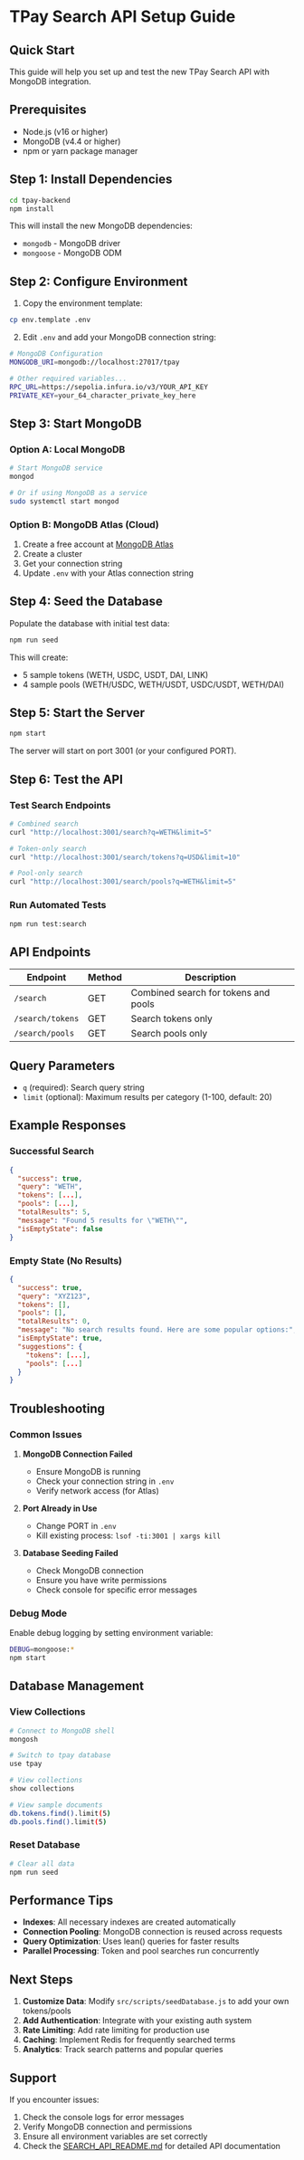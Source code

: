 # TPay Search API Setup Guide

## Quick Start

This guide will help you set up and test the new TPay Search API with MongoDB integration.

## Prerequisites

- Node.js (v16 or higher)
- MongoDB (v4.4 or higher)
- npm or yarn package manager

## Step 1: Install Dependencies

```bash
cd tpay-backend
npm install
```

This will install the new MongoDB dependencies:
- `mongodb` - MongoDB driver
- `mongoose` - MongoDB ODM

## Step 2: Configure Environment

1. Copy the environment template:
```bash
cp env.template .env
```

2. Edit `.env` and add your MongoDB connection string:
```bash
# MongoDB Configuration
MONGODB_URI=mongodb://localhost:27017/tpay

# Other required variables...
RPC_URL=https://sepolia.infura.io/v3/YOUR_API_KEY
PRIVATE_KEY=your_64_character_private_key_here
```

## Step 3: Start MongoDB

### Option A: Local MongoDB
```bash
# Start MongoDB service
mongod

# Or if using MongoDB as a service
sudo systemctl start mongod
```

### Option B: MongoDB Atlas (Cloud)
1. Create a free account at [MongoDB Atlas](https://www.mongodb.com/atlas)
2. Create a cluster
3. Get your connection string
4. Update `.env` with your Atlas connection string

## Step 4: Seed the Database

Populate the database with initial test data:
```bash
npm run seed
```

This will create:
- 5 sample tokens (WETH, USDC, USDT, DAI, LINK)
- 4 sample pools (WETH/USDC, WETH/USDT, USDC/USDT, WETH/DAI)

## Step 5: Start the Server

```bash
npm start
```

The server will start on port 3001 (or your configured PORT).

## Step 6: Test the API

### Test Search Endpoints
```bash
# Combined search
curl "http://localhost:3001/search?q=WETH&limit=5"

# Token-only search
curl "http://localhost:3001/search/tokens?q=USD&limit=10"

# Pool-only search
curl "http://localhost:3001/search/pools?q=WETH&limit=5"
```

### Run Automated Tests
```bash
npm run test:search
```

## API Endpoints

| Endpoint | Method | Description |
|----------|--------|-------------|
| `/search` | GET | Combined search for tokens and pools |
| `/search/tokens` | GET | Search tokens only |
| `/search/pools` | GET | Search pools only |

## Query Parameters

- `q` (required): Search query string
- `limit` (optional): Maximum results per category (1-100, default: 20)

## Example Responses

### Successful Search
```json
{
  "success": true,
  "query": "WETH",
  "tokens": [...],
  "pools": [...],
  "totalResults": 5,
  "message": "Found 5 results for \"WETH\"",
  "isEmptyState": false
}
```

### Empty State (No Results)
```json
{
  "success": true,
  "query": "XYZ123",
  "tokens": [],
  "pools": [],
  "totalResults": 0,
  "message": "No search results found. Here are some popular options:",
  "isEmptyState": true,
  "suggestions": {
    "tokens": [...],
    "pools": [...]
  }
}
```

## Troubleshooting

### Common Issues

1. **MongoDB Connection Failed**
   - Ensure MongoDB is running
   - Check your connection string in `.env`
   - Verify network access (for Atlas)

2. **Port Already in Use**
   - Change PORT in `.env`
   - Kill existing process: `lsof -ti:3001 | xargs kill`

3. **Database Seeding Failed**
   - Check MongoDB connection
   - Ensure you have write permissions
   - Check console for specific error messages

### Debug Mode

Enable debug logging by setting environment variable:
```bash
DEBUG=mongoose:*
npm start
```

## Database Management

### View Collections
```bash
# Connect to MongoDB shell
mongosh

# Switch to tpay database
use tpay

# View collections
show collections

# View sample documents
db.tokens.find().limit(5)
db.pools.find().limit(5)
```

### Reset Database
```bash
# Clear all data
npm run seed
```

## Performance Tips

- **Indexes**: All necessary indexes are created automatically
- **Connection Pooling**: MongoDB connection is reused across requests
- **Query Optimization**: Uses lean() queries for faster results
- **Parallel Processing**: Token and pool searches run concurrently

## Next Steps

1. **Customize Data**: Modify `src/scripts/seedDatabase.js` to add your own tokens/pools
2. **Add Authentication**: Integrate with your existing auth system
3. **Rate Limiting**: Add rate limiting for production use
4. **Caching**: Implement Redis for frequently searched terms
5. **Analytics**: Track search patterns and popular queries

## Support

If you encounter issues:
1. Check the console logs for error messages
2. Verify MongoDB connection and permissions
3. Ensure all environment variables are set correctly
4. Check the [SEARCH_API_README.md](./SEARCH_API_README.md) for detailed API documentation
